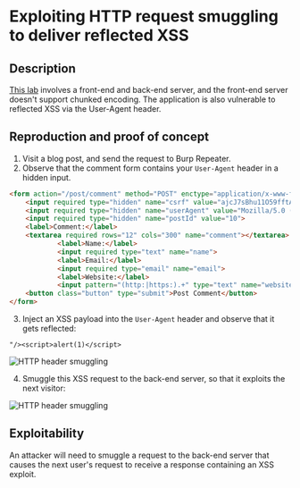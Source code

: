 # Exploiting HTTP request smuggling to deliver reflected XSS

## Description

[This lab](https://portswigger.net/web-security/request-smuggling/exploiting/lab-deliver-reflected-xss) involves a front-end and back-end server, and the front-end server doesn't support chunked encoding. The application is also vulnerable to reflected XSS via the User-Agent header.

## Reproduction and proof of concept

1. Visit a blog post, and send the request to Burp Repeater.
2. Observe that the comment form contains your ``User-Agent`` header in a hidden input.

```html
<form action="/post/comment" method="POST" enctype="application/x-www-form-urlencoded">
    <input required type="hidden" name="csrf" value="ajcJ7sBhu11O59fftA4J4p3r8IYcFR0x">
    <input required type="hidden" name="userAgent" value="Mozilla/5.0 (X11; Linux x86_64; rv:102.0) Gecko/20100101 Firefox/102.0">
    <input required type="hidden" name="postId" value="10">
    <label>Comment:</label>
    <textarea required rows="12" cols="300" name="comment"></textarea>
            <label>Name:</label>
            <input required type="text" name="name">
            <label>Email:</label>
            <input required type="email" name="email">
            <label>Website:</label>
            <input pattern="(http:|https:).+" type="text" name="website">
    <button class="button" type="submit">Post Comment</button>
</form>
```

3. Inject an XSS payload into the ``User-Agent`` header and observe that it gets reflected:

```text
"/><script>alert(1)</script>
```

![HTTP header smuggling](/_static/images/smuggling5.png)

4. Smuggle this XSS request to the back-end server, so that it exploits the next visitor:

![HTTP header smuggling](/_static/images/smuggling6.png)

## Exploitability

An attacker will need to smuggle a request to the back-end server that causes the next user's request to receive a response containing an XSS exploit. 
